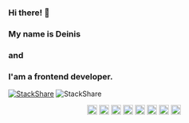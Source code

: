 ### Hi there! 👋
### My name is Deinis 
### and
### I'am a frontend developer.

[![StackShare](http://img.shields.io/badge/tech-stack-0690fa.svg?style=flat)](https://stackshare.io/den748/my-stack)
![StackShare](https://www.codewars.com/users/PERIQ/badges/micro)

<div id="header" align="center">
  <img src="https://img.stackshare.io/service/1209/javascript.jpeg" width="20"/>
  <img src="https://img.stackshare.io/service/1612/bynNY5dJ.jpg" width="20"/>
  <img src="https://img.stackshare.io/service/2538/kEpgHiC9.png" width="20"/>
  <img src="https://img.stackshare.io/service/6727/css.png" width="20"/>
  <img src="https://img.stackshare.io/service/1020/OYIaJ1KK.png" width="20"/>
  <img src="https://img.stackshare.io/service/8935/0Xm63ShM_400x400__1_.jpg" width="20"/>
  <img src="https://img.stackshare.io/service/7374/react-redux.png" width="20"/>
  <img src="https://img.stackshare.io/service/4074/13142323.png" width="20"/>
</div>
<!--
**LePERIQ/LePERIQ** is a ✨ _special_ ✨ repository because its `README.md` (this file) appears on your GitHub profile.

Here are some ideas to get you started:

- 🔭 I’m currently working on ...
- 🌱 I’m currently learning ...
- 👯 I’m looking to collaborate on ...
- 🤔 I’m looking for help with ...
- 💬 Ask me about ...
- 📫 How to reach me: ...
- 😄 Pronouns: ...
- ⚡ Fun fact: ...
<img src="" width="20"/>
-->
